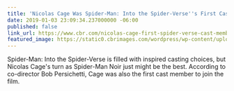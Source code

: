 ```yaml
---
title: 'Nicolas Cage Was Spider-Man: Into the Spider-Verse''s First Cast Member'
date: 2019-01-03 23:09:34.237000000 -06:00
published: false
link_url: https://www.cbr.com/nicolas-cage-first-spider-verse-cast-member/
featured_image: https://static0.cbrimages.com/wordpress/wp-content/uploads/2018/12/Spider-Man-Into-The-Spider-Verse-Spider-Man-Noir.jpg
---
```


Spider-Man: Into the Spider-Verse is filled with inspired casting choices, but Nicolas Cage's turn as Spider-Man Noir just might be the best. According to co-director Bob Persichetti, Cage was also the first cast member to join the film.